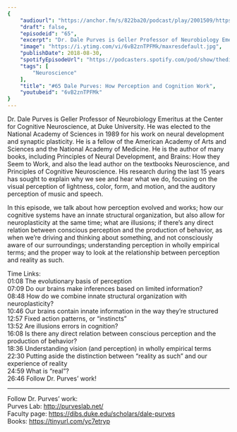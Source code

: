 ```yaml
---
{
	"audiourl": "https://anchor.fm/s/822ba20/podcast/play/2001509/https%3A%2F%2Fd3ctxlq1ktw2nl.cloudfront.net%2Fproduction%2F2018-11-29%2F7681370-44100-2-533fd50eeb27.mp3",
	"draft": false,
	"episodeid": "65",
	"excerpt": "Dr. Dale Purves is Geller Professor of Neurobiology Emeritus at the Center for Cognitive Neuroscience, at Duke University. He was elected to the National Academy of Sciences in 1989 for his work on neural development and synaptic plasticity. He is a fellow of the American Academy of Arts and Sciences and the National Academy of Medicine. He is the author of many books, including Principles of Neural Development, and Brains: How they Seem to Work, and also the lead author on the textbooks Neuroscience, and Principles of Cognitive Neuroscience. His research during the last 15 years has sought to explain why we see and hear what we do, focusing on the visual perception of lightness, color, form, and motion, and the auditory perception of music and speech.",
	"image": "https://i.ytimg.com/vi/6vB2znTPFMk/maxresdefault.jpg",
	"publishDate": 2018-08-30,
	"spotifyEpisodeUrl": "https://podcasters.spotify.com/pod/show/thedissenter/episodes/65-Dale-Purves-How-Perception-and-Cognition-Work-e2rj55",
	"tags": [
		"Neuroscience"
	],
	"title": "#65 Dale Purves: How Perception and Cognition Work",
	"youtubeid": "6vB2znTPFMk"
}
---
```

Dr. Dale Purves is Geller Professor of Neurobiology Emeritus at the Center for Cognitive Neuroscience, at Duke University. He was elected to the National Academy of Sciences in 1989 for his work on neural development and synaptic plasticity. He is a fellow of the American Academy of Arts and Sciences and the National Academy of Medicine. He is the author of many books, including Principles of Neural Development, and Brains: How they Seem to Work, and also the lead author on the textbooks Neuroscience, and Principles of Cognitive Neuroscience. His research during the last 15 years has sought to explain why we see and hear what we do, focusing on the visual perception of lightness, color, form, and motion, and the auditory perception of music and speech.

In this episode, we talk about how perception evolved and works; how our cognitive systems have an innate structural organization, but also allow for neuroplasticity at the same time; what are illusions; if there’s any direct relation between conscious perception and the production of behavior, as when we’re driving and thinking about something, and not consciously aware of our surroundings; understanding perception in wholly empirical terms; and the proper way to look at the relationship between perception and reality as such.

Time Links:  
<time>01:08</time> The evolutionary basis of perception  
<time>07:09</time> Do our brains make inferences based on limited information?    
<time>08:48</time> How do we combine innate structural organization with neuroplasticity?    
<time>10:46</time> Our brains contain innate information in the way they’re structured    
<time>12:57</time> Fixed action patterns, or “instincts”    
<time>13:52</time> Are illusions errors in cognition?    
<time>16:08</time> Is there any direct relation between conscious perception and the production of behavior?    
<time>18:36</time> Understanding vision (and perception) in wholly empirical terms    
<time>22:30</time> Putting aside the distinction between “reality as such” and our experience of reality    
<time>24:59</time> What is “real”?  
<time>26:46</time> Follow Dr. Purves’ work!

---

Follow Dr. Purves’ work:  
Purves Lab: http://purveslab.net/  
Faculty page: https://dibs.duke.edu/scholars/dale-purves  
Books: https://tinyurl.com/yc7etryp
